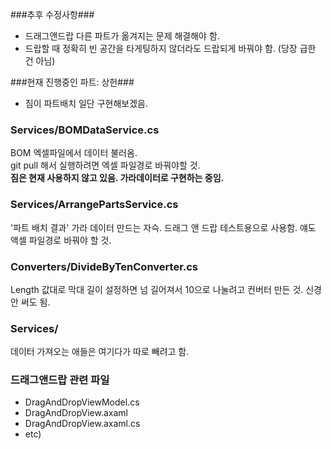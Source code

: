 ###추후 수정사항###
- 드래그앤드랍 다른 파트가 옮겨지는 문제 해결해야 함.
- 드랍할 때 정확히 빈 공간을 타게팅하지 않더라도 드랍되게 바꿔야 함. (당장 급한 건 아님)

###현재 진행중인 파트: 상헌###
- 짐이 파트배치 일단 구현해보겠음.

### Services/BOMDataService.cs ###
BOM 엑셀파일에서 데이터 불러옴.  
git pull 해서 실행하려면 엑셀 파일경로 바꿔야할 것.  
**짐은 현재 사용하지 않고 있음. 가라데이터로 구현하는 중임.**  

### Services/ArrangePartsService.cs ###
'파트 배치 결과' 가라 데이터 만드는 자슥.  드래그 앤 드랍 테스트용으로 사용함.   얘도 액셀 파일경로 바꿔야 할 것.  

### Converters/DivideByTenConverter.cs ###
Length 값대로 막대 길이 설정하면 넘 길어져서 10으로 나눌려고 컨버터 만든 것. 신경 안 써도 됨.

### Services/ ###
데이터 가져오는 애들은 여기다가 따로 빼려고 함.

### 드래그앤드랍 관련 파일 ###
- DragAndDropViewModel.cs
- DragAndDropView.axaml
- DragAndDropView.axaml.cs
- etc)
